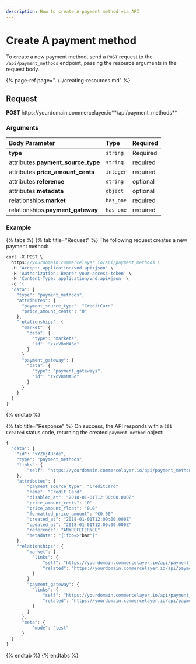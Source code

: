 ```yaml
---
description: How to create A payment method via API
---
```


# Create A payment method

To create a new payment method, send a `POST` request to the `/api/payment_methods` endpoint, passing the resource arguments in the request body.

{% page-ref page="../../creating-resources.md" %}

## Request

**POST** https://<i></i>yourdomain.commercelayer.io**/api/payment_methods**

### Arguments

| Body Parameter | Type | Required |
| :--- | :--- | :--- |
| **type** | `string` | Required |
| attributes.**payment_source_type** | `string` | required |
| attributes.**price_amount_cents** | `integer` | required |
| attributes.**reference** | `string` | optional |
| attributes.**metadata** | `object` | optional |
| relationships.**market** | `has_one` | required |
| relationships.**payment_gateway** | `has_one` | required |

### Example

{% tabs %}
{% tab title="Request" %}
The following request creates a new payment method:

```javascript
curl -X POST \
  https://yourdomain.commercelayer.io/api/payment_methods \
  -H 'Accept: application/vnd.api+json' \
  -H 'Authorization: Bearer your-access-token' \
  -H 'Content-Type: application/vnd.api+json' \
  -d '{
  "data": {
    "type": "payment_methods",
    "attributes": {
      "payment_source_type": "CreditCard"
      "price_amount_cents": "0"
    },
    "relationships": {
      "market": {
        "data": {
          "type": "markets",
          "id": "zxcVBnMASd"
        }
      }
      "payment_gateway": {
        "data": {
          "type": "payment_gateways",
          "id": "zxcVBnMASd"
        }
      }
    }
  }
}'
```
{% endtab %}

{% tab title="Response" %}
On success, the API responds with a `201 Created` status code, returning the created `payment method` object:

```javascript
{
  "data": {
    "id": "xYZkjABcde",
    "type": "payment_methods",
    "links": {
        "self": "https://yourdomain.commercelayer.io/api/payment_methods/xYZkjABcde"
    },
    "attributes": {
        "payment_source_type": "CreditCard"
        "name": "Credit Card"
        "disabled_at": "2018-01-01T12:00:00.000Z"
        "price_amount_cents": "0"
        "price_amount_float": "0.0"
        "formatted_price_amount": "€0,00"
        "created_at": "2018-01-01T12:00:00.000Z"
        "updated_at": "2018-01-01T12:00:00.000Z"
        "reference": "ANYREFEFERNCE"
        "metadata": "{:foo=>"bar"}"
    },
    "relationships": {
        "market": {
          "links": {
              "self": "https://yourdomain.commercelayer.io/api/payment_methods/xYZkjABcde/relationships/market",
              "related": "https://yourdomain.commercelayer.io/api/payment_methods/xYZkjABcde/market"
          }
        }
        "payment_gateway": {
          "links": {
              "self": "https://yourdomain.commercelayer.io/api/payment_methods/xYZkjABcde/relationships/payment_gateway",
              "related": "https://yourdomain.commercelayer.io/api/payment_methods/xYZkjABcde/payment_gateway"
          }
        }
      },
      "meta": {
          "mode": "test"
      }
  }
}
```
{% endtab %}
{% endtabs %}
